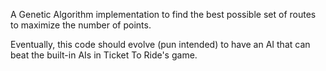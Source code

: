A Genetic Algorithm implementation to find the best possible set of routes to maximize the number of points.

Eventually, this code should evolve (pun intended) to have an AI that can beat the built-in AIs in Ticket To Ride's game.
